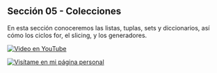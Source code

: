 ## Sección 05 - Colecciones

En esta sección conoceremos las listas, tuplas, sets y diccionarios, así cómo los ciclos for, el slicing, y los generadores.

[![Video en YouTube](https://img.youtube.com/vi/TmXMW8UhrMI/0.jpg)](https://www.youtube.com/watch?v=TmXMW8UhrMI)

[![Visítame en mi página personal](https://img.shields.io/badge/-Visítame_en_mi_pagina_personal-black)](https://edwinsaul.com)
